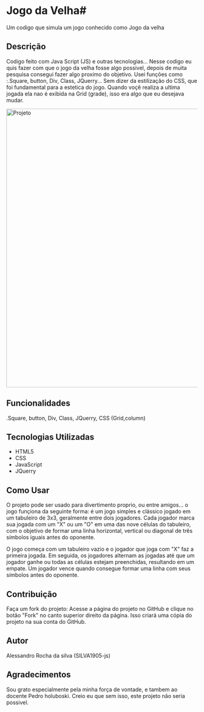 # Jogo da Velha#

Um codigo que simula um jogo conhecido como Jogo da velha

## Descrição

Codigo feito com Java Script (JS) e outras tecnologias... Nesse codigo eu quis fazer com que o jogo da velha fosse algo possivel, depois de muita pesquisa consegui fazer algo proximo do objetivo. Usei funções como :.Square, button, Div, Class, JQuerry... Sem dizer da estilização do CSS, que foi fundamental para a estetica do
jogo. Quando voçê realiza a ultima jogada ela nao é exibida na Grid (grade), isso era algo que eu desejava mudar.  

<img width="732" alt="Projeto" src="https://user-images.githubusercontent.com/125828525/226189843-02dbd933-2b5a-41e5-bb4e-6bd70c3aa73c.png">


## Funcionalidades

.Square, button, Div, Class, JQuerry, CSS (Grid,column)

## Tecnologias Utilizadas

- HTML5
- CSS
- JavaScript
- JQuerry


## Como Usar

O projeto pode ser usado para divertimento proprio, ou entre amigos... o jogo funçiona da seguinte forma: é um jogo simples e clássico jogado em um tabuleiro de 3x3, geralmente entre dois jogadores. Cada jogador marca sua jogada com um "X" ou um "O" em uma das nove células do tabuleiro, com o objetivo de formar uma linha horizontal, vertical ou diagonal de três símbolos iguais antes do oponente.

O jogo começa com um tabuleiro vazio e o jogador que joga com "X" faz a primeira jogada. Em seguida, os jogadores alternam as jogadas até que um jogador ganhe ou todas as células estejam preenchidas, resultando em um empate. Um jogador vence quando consegue formar uma linha com seus símbolos antes do oponente.

## Contribuição

Faça um fork do projeto: Acesse a página do projeto no GitHub e clique no botão "Fork" no canto superior direito da página. Isso criará uma cópia do projeto na sua conta do GitHub.



## Autor

Alessandro Rocha da silva (SILVA1905-js)


## Agradecimentos

Sou grato especialmente pela minha força de vontade, e tambem ao docente Pedro holuboski. Creio eu que sem isso, este projeto não seria possivel.

